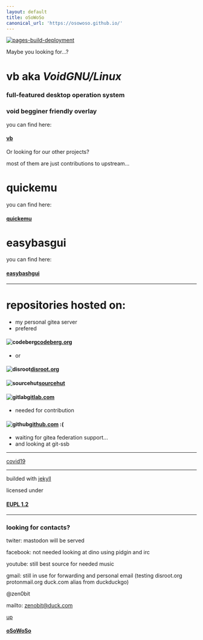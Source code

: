 ```yaml
---
layout: default
title: oSoWoSo
canonical_url: 'https://osowoso.github.io/'
---
```


[![pages-build-deployment](https://github.com/oSoWoSo/osowoso.github.io/actions/workflows/pages/pages-build-deployment/badge.svg?branch=main)](https://github.com/oSoWoSo/osowoso.github.io/actions/workflows/pages/pages-build-deployment)

Maybe you looking for...?

# **vb** aka ***VoidGNU/Linux***

### full-featured desktop operation system

### void begginer friendly overlay

you can find here:

#### [vb](https://osowoso.github.io/vb)

Or looking for our other projects?

most of them are just contributions to upstream...
# quickemu

you can find here:

#### [quickemu](https://osowoso.github.io/quickemu)

# easybasgui

you can find here:

#### [easybashgui](https://osowoso.github.io/easybashgui)

_____________________________

# repositories hosted on:
- my personal gitea server
- prefered

#### ![codeberg](./assets/img/codeberg.png)[codeberg.org](https://codeberg.org/oSoWoSo)

- or

#### ![disroot](./assets/img/disroot.png)[disroot.org](https://git.disroot.org/oSoWoSo)

#### ![sourcehut](./assets/img/sourcehut.png)[sourcehut](https://hg.sr.ht/~osowoso)

#### ![gitlab](./assets/img/gitlab.png)[gitlab.com](https://gitlab.com/osowoso)

- needed for contribution

#### ![github](./assets/img/github.png)[github.com](https://github.com/oSoWoSo) :(

- waiting for gitea federation support...
- and looking at git-ssb

_____________________________

[covid19](./covid.md)

_____________________________

builded with [jekyll](https://jekyllrb.com/)

licensed under

#### [EUPL 1.2](https://joinup.ec.europa.eu/collection/eupl/eupl-text-eupl-12)

_____________________________

### looking for contacts?

twiter: mastodon will be served

facebook: not needed looking at dino using pidgin and irc

youtube: still best source for needed music

gmail: still in use for forwarding and personal email (testing disroot.org protonmail.org duck.com alias from duckduckgo)

@zen0bit

mailto: <zenobit@duck.com>

[up](./)

#### [oSoWoSo](https://osowoso.xyz)
